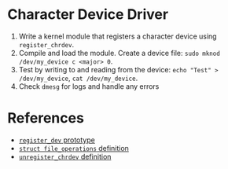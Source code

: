 # Character Device Driver

1. Write a kernel module that registers a character device using `register_chrdev`.
2. Compile and load the module. Create a device file: `sudo mknod /dev/my_device c <major> 0`.
3. Test by writing to and reading from the device: `echo "Test" > /dev/my_device`, `cat /dev/my_device`.
4. Check `dmesg` for logs and handle any errors

# References

- [`register_dev` prototype](https://elixir.bootlin.com/linux/v6.15.4/source/include/linux/fs.h#L2927)
- [`struct file_operations` definition](https://elixir.bootlin.com/linux/v6.15.4/source/include/linux/fs.h#L2129)
- [`unregister_chrdev` definition](https://elixir.bootlin.com/linux/v6.15.4/source/include/linux/fs.h#L2933)
